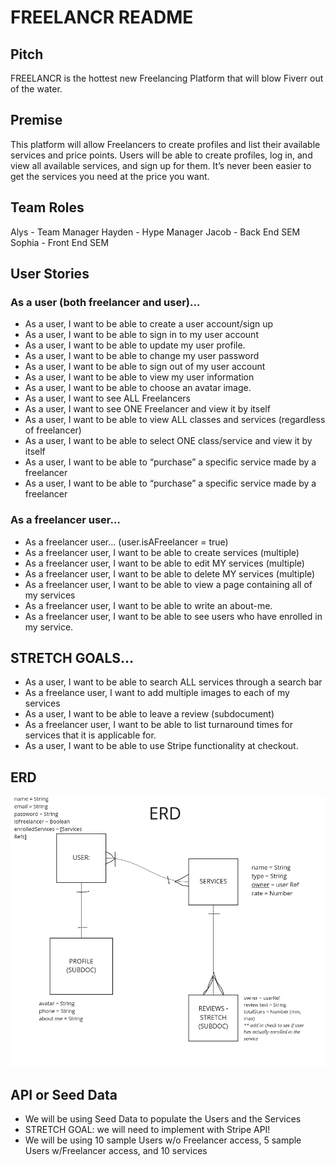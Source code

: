 # FREELANCR README
 
## Pitch
 FREELANCR is the hottest new Freelancing Platform that will blow Fiverr out of the water. 

## Premise
This platform will allow Freelancers to create profiles and list their available services and price points. Users will be able to create profiles, log in, and view all available services, and sign up for them. It’s never been easier to get the services you need at the price you want. 
 
## Team Roles
Alys - Team Manager
Hayden - Hype Manager
Jacob - Back End SEM
Sophia - Front End SEM

## User Stories
### As a user (both freelancer and user)…
* As a user, I want to be able to create a user account/sign up
* As a user, I want to be able to sign in to my user account 
* As a user, I want to be able to update my user profile.
* As a user, I want to be able to change my user password 
* As a user, I want to be able to sign out of my user account
* As a user, I want to be able to view my user information
* As a user, I want to be able to choose an avatar image.
* As a user, I want to see ALL Freelancers
* As a user, I want to see ONE Freelancer and view it by itself 
* As a user, I want to be able to view ALL classes and services (regardless of freelancer) 
* As a user, I want to be able to select ONE class/service and view it by itself
* As a user, I want to be able to “purchase” a specific service made by a freelancer
* As a user, I want to be able to “purchase” a specific service made by a freelancer

### As a freelancer user…
* As a freelancer user… (user.isAFreelancer = true)
* As a freelancer user, I want to be able to create services (multiple)
* As a freelancer user, I want to be able to edit MY services (multiple)
* As a freelancer user, I want to be able to delete MY services (multiple)
* As a freelancer user, I want to be able to view a page containing all of my services
* As a freelancer user, I want to be able to write an about-me.
* As a freelancer user, I want to be able to see users who have enrolled in my service.


## STRETCH GOALS…
* As a user, I want to be able to search ALL services through a search bar
* As a freelance user, I want to add multiple images to each of my services
* As a user, I want to be able to leave a review (subdocument)
* As a freelancer user, I want to be able to list turnaround times for services that it is applicable for.
* As a user, I want to be able to use Stripe functionality at checkout.

## ERD 
<img src="./project_3_api/images/ERDv2.png" width="600px" alt="ERD" />


## API or Seed Data
* We will be using Seed Data to populate the Users and the Services
* STRETCH GOAL: we will need to implement with Stripe API!
* We will be using 10 sample Users w/o Freelancer access, 5 sample Users w/Freelancer access, and 10 services
